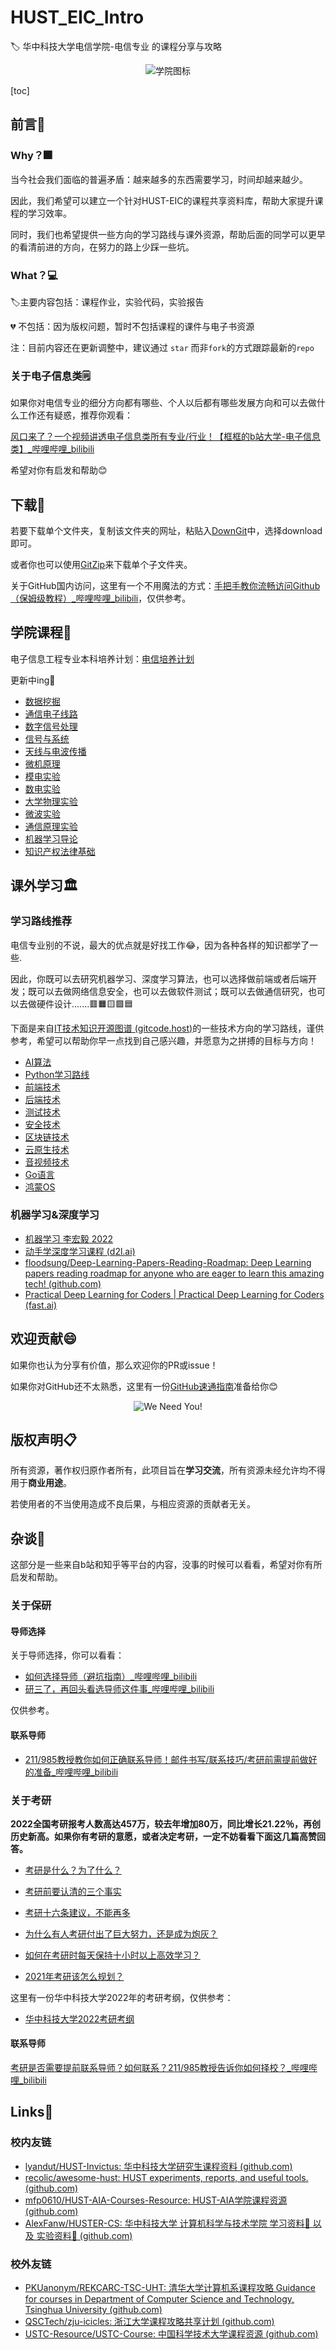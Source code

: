 # HUST_EIC_Intro
:label: 华中科技大学电信学院-电信专业 的课程分享与攻略

<p align="center">
  <img src="https://s2.loli.net/2022/03/22/2Wvrnfo51d7F3Zz.png" alt="学院图标">
</p>



[toc]



## 前言📕

### **Why？**:fireworks:

当今社会我们面临的普遍矛盾：越来越多的东西需要学习，时间却越来越少。

因此，我们希望可以建立一个针对HUST-EIC的课程共享资料库，帮助大家提升课程的学习效率。

同时，我们也希望提供一些方向的学习路线与课外资源，帮助后面的同学可以更早的看清前进的方向，在努力的路上少踩一些坑。

### What？💻

:label:主要内容包括：课程作业，实验代码，实验报告

:broken_heart: 不包括：因为版权问题，暂时不包括课程的课件与电子书资源

注：目前内容还在更新调整中，建议通过 `star` 而非`fork`的方式跟踪最新的`repo`

### 关于电子信息类🗒️

如果你对电信专业的细分方向都有哪些、个人以后都有哪些发展方向和可以去做什么工作还有疑惑，推荐你观看：

[风口来了？一个视频讲透电子信息类所有专业/行业！【框框的b站大学-电子信息类】_哔哩哔哩_bilibili](https://www.bilibili.com/video/BV1g44y1N7iQ?share_source=copy_web)

希望对你有启发和帮助😊

## 下载🔽

若要下载单个文件夹，复制该文件夹的网址，粘贴入[DownGit](https://minhaskamal.github.io/DownGit/#/home)中，选择download即可。

或者你也可以使用[GitZip](http://kinolien.github.io/gitzip/)来下载单个子文件夹。

关于GitHub国内访问，这里有一个不用魔法的方式：[手把手教你流畅访问Github（保姆级教程）_哔哩哔哩_bilibili](https://www.bilibili.com/video/BV1Aq4y1q7hr?share_source=copy_web)，仅供参考。



## 学院课程🏫

电子信息工程专业本科培养计划：[电信培养计划](https://github.com/YuetianW/HUST_EIC_Intro/tree/main/培养计划)

更新中ing:construction:

- [数据挖掘](https://github.com/YuetianW/HUST_EIC_Intro/blob/main/数据挖掘/数据挖掘.md)
- [通信电子线路](https://github.com/YuetianW/HUST_EIC_Intro/blob/main/通信电子线路/通信电子线路.md)
- [数字信号处理](https://github.com/YuetianW/HUST_EIC_Intro/tree/main/数字信号处理/数字信号处理.md)
- [信号与系统](https://github.com/YuetianW/HUST_EIC_Intro/tree/main/信号与系统/信号与系统.md)
- [天线与电波传播](https://github.com/YuetianW/HUST_EIC_Intro/tree/main/天线与电波传播)
- [微机原理](https://github.com/YuetianW/HUST_EIC_Intro/tree/main/微机原理)
- [模电实验](https://github.com/YuetianW/HUST_EIC_Intro/tree/main/模电实验)
- [数电实验](https://github.com/YuetianW/HUST_EIC_Intro/tree/main/数电实验)
- [大学物理实验](https://git.recolic.net/recolic-hust/phy-exp)
- [微波实验](https://github.com/YuetianW/HUST_EIC_Intro/tree/main/微波实验)
- [通信原理实验](https://github.com/YuetianW/HUST_EIC_Intro/tree/main/通信原理实验)
- [机器学习导论](https://github.com/YuetianW/HUST_EIC_Intro/tree/main/机器学习导论)
- [知识产权法律基础](https://github.com/YuetianW/HUST_EIC_Intro/tree/main/知识产权法律基础)

## 课外学习🏛

### 学习路线推荐

电信专业别的不说，最大的优点就是好找工作😂，因为各种各样的知识都学了一些.

因此，你既可以去研究机器学习、深度学习算法，也可以选择做前端或者后端开发；既可以去做网络信息安全，也可以去做软件测试；既可以去做通信研究，也可以去做硬件设计.......🟥🟧🟨🟩🟦

下面是来自[IT技术知识开源图谱 (gitcode.host)](https://dev-roadmap.gitcode.host/)的一些技术方向的学习路线，谨供参考，希望可以帮助你早一点找到自己感兴趣，并愿意为之拼搏的目标与方向！

- [AI算法](https://codechina.gitcode.host/developer-roadmap/ai/intro/)
- [Python学习路线](https://codechina.gitcode.host/developer-roadmap/python/intro/)
- [前端技术](https://codechina.gitcode.host/developer-roadmap/frontend/intro/)
- [后端技术](https://codechina.gitcode.host/developer-roadmap/backend/intro/)
- [测试技术](https://codechina.gitcode.host/developer-roadmap/test/intro/)
- [安全技术](https://codechina.gitcode.host/developer-roadmap/security/intro/)
- [区块链技术](https://codechina.gitcode.host/developer-roadmap/blockchain/intro/)
- [云原生技术](https://codechina.gitcode.host/developer-roadmap/cloud-native/intro/)
- [音视频技术](https://codechina.gitcode.host/developer-roadmap/av/intro/)
- [Go语言](https://codechina.gitcode.host/developer-roadmap/go/intro/)
- [鸿蒙OS](https://codechina.gitcode.host/developer-roadmap/harmonyos/intro/)



### 机器学习&深度学习

- [机器学习 李宏毅 2022](https://speech.ee.ntu.edu.tw/~hylee/ml/2022-spring.php)
- [动手学深度学习课程 (d2l.ai)](https://courses.d2l.ai/zh-v2/)
- [floodsung/Deep-Learning-Papers-Reading-Roadmap: Deep Learning papers reading roadmap for anyone who are eager to learn this amazing tech! (github.com)](https://github.com/floodsung/Deep-Learning-Papers-Reading-Roadmap)
- [Practical Deep Learning for Coders | Practical Deep Learning for Coders (fast.ai)](https://course.fast.ai/)



## 欢迎贡献😄

如果你也认为分享有价值，那么欢迎你的PR或issue！

如果你对GitHub还不太熟悉，这里有一份[GitHub速通指南](https://github.com/YuetianW/HUST_EIC_Intro/tree/main/Git_L/GitHub入门速通.md)准备给你😊

<p align="center">
  <img src="http://cdn1.sportngin.com/attachments/news_article/7269/5172/needyou_small.jpg" alt="We Need You!">
</p>



## 版权声明📋

所有资源，著作权归原作者所有，此项目旨在**学习交流**，所有资源未经允许均不得用于**商业用途**。

若使用者的不当使用造成不良后果，与相应资源的贡献者无关。



## 杂谈🔮

这部分是一些来自b站和知乎等平台的内容，没事的时候可以看看，希望对你有所启发和帮助。

### 关于保研

#### 导师选择

关于导师选择，你可以看看：

- [如何选择导师（避坑指南）_哔哩哔哩_bilibili](https://www.bilibili.com/video/BV16P4y1T7RR?share_source=copy_web)
- [研三了，再回头看选导师这件事_哔哩哔哩_bilibili](https://www.bilibili.com/video/BV1kS4y1M7My?share_source=copy_web)

仅供参考。

#### 联系导师

- [211/985教授教你如何正确联系导师！邮件书写/联系技巧/考研前需提前做好的准备_哔哩哔哩_bilibili](https://www.bilibili.com/video/BV1Q64y197mz?spm_id_from=333.999.0.0)



### 关于考研

**2022全国考研报考人数高达457万，较去年增加80万，同比增长21.22％，再创历史新高。如果你有考研的意愿，或者决定考研，一定不妨看看下面这几篇高赞回答。**

- [考研是什么？为了什么？](https://www.zhihu.com/answer/537308454)

- [考研前要认清的三个事实](https://zhuanlan.zhihu.com/p/79988022)

- [考研十六条建议，不能再多](https://zhuanlan.zhihu.com/p/35644920)

- [为什么有人考研付出了巨大努力，还是成为炮灰？](https://www.zhihu.com/answer/496253505)

- [如何在考研时每天保持十小时以上高效学习？](https://www.zhihu.com/answer/529444970)
- [2021年考研该怎么规划？](https://www.zhihu.com/answer/568826051)

这里有一份华中科技大学2022年的考研考纲，仅供参考：

- [华中科技大学2022考研考纲](https://github.com/YuetianW/HUST_EIC_Intro/tree/main/关于考研/华中科技大学考研考纲)

#### 联系导师

[考研是否需要提前联系导师？如何联系？211/985教授告诉你如何择校？_哔哩哔哩_bilibili](https://www.bilibili.com/video/BV1m5411K76f)

## Links🔗

### 校内友链

- [lyandut/HUST-Invictus: 华中科技大学研究生课程资料 (github.com)](https://github.com/lyandut/HUST-Invictus)
- [recolic/awesome-hust: HUST experiments, reports, and useful tools. (github.com)](https://github.com/recolic/awesome-hust)
- [mfp0610/HUST-AIA-Courses-Resource: HUST-AIA学院课程资源 (github.com)](https://github.com/mfp0610/HUST-AIA-Courses-Resource)
- [AlexFanw/HUSTER-CS: 华中科技大学 计算机科学与技术学院 学习资料💯 以及 实验资料💾 (github.com)](https://github.com/AlexFanw/HUSTER-CS)

### 校外友链

- [PKUanonym/REKCARC-TSC-UHT: 清华大学计算机系课程攻略 Guidance for courses in Department of Computer Science and Technology, Tsinghua University (github.com)](https://github.com/PKUanonym/REKCARC-TSC-UHT)
- [QSCTech/zju-icicles: 浙江大学课程攻略共享计划 (github.com)](https://github.com/QSCTech/zju-icicles)
- [USTC-Resource/USTC-Course: 中国科学技术大学课程资源 (github.com)](https://github.com/USTC-Resource/USTC-Course)
